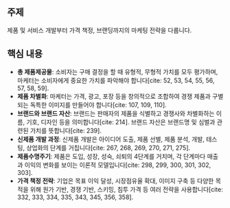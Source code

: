 ## 주제
제품 및 서비스 개발부터 가격 책정, 브랜딩까지의 마케팅 전략을 다룹니다.

## 핵심 내용
- **총 제품제공물**: 소비자는 구매 결정을 할 때 유형적, 무형적 가치를 모두 평가하며, 마케터는 소비자에게 중요한 가치를 파악해야 합니다[cite: 52, 53, 54, 55, 56, 57, 58, 59].
- **제품 차별화**: 마케터는 가격, 광고, 포장 등을 창의적으로 조합하여 경쟁 제품과 구별되는 독특한 이미지를 만들어야 합니다[cite: 107, 109, 110].
- **브랜드와 브랜드 자산**: 브랜드는 판매자의 제품을 식별하고 경쟁사와 차별화하는 이름, 기호, 디자인 등을 의미합니다[cite: 214]. 브랜드 자산은 브랜드명 및 심벌과 관련된 가치를 뜻합니다[cite: 239].
- **신제품 개발 과정**: 신제품 개발은 아이디어 도출, 제품 선별, 제품 분석, 개발, 테스팅, 상업화의 단계를 거칩니다[cite: 267, 268, 269, 270, 271, 275].
- **제품수명주기**: 제품은 도입, 성장, 성숙, 쇠퇴의 4단계를 거치며, 각 단계마다 매출과 이익의 변화를 보이는 이론적 모델입니다[cite: 298, 299, 300, 301, 302, 303].
- **가격 책정 전략**: 기업은 목표 이익 달성, 시장점유율 확대, 이미지 구축 등 다양한 목적을 위해 원가 기반, 경쟁 기반, 스키밍, 침투 가격 등 여러 전략을 사용합니다[cite: 332, 333, 334, 335, 343, 345, 356, 358].
